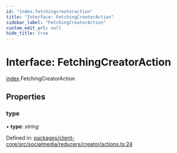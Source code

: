 ```yaml
---
id: "index.fetchingcreatoraction"
title: "Interface: FetchingCreatorAction"
sidebar_label: "FetchingCreatorAction"
custom_edit_url: null
hide_title: true
---
```


# Interface: FetchingCreatorAction

[index](../modules/index.md).FetchingCreatorAction

## Properties

### type

• **type**: *string*

Defined in: [packages/client-core/src/socialmedia/reducers/creator/actions.ts:24](https://github.com/xr3ngine/xr3ngine/blob/716a06460/packages/client-core/src/socialmedia/reducers/creator/actions.ts#L24)
